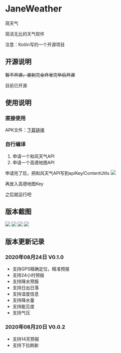 # JaneWeather
简天气

简洁无比的天气软件

注意：Kotlin写的一个开源项目

## 开源说明
~~暂不开源，直到完全开发完毕后开源~~

目前已开源

## 使用说明
### 直接使用
APK文件：[下载链接](https://github.com/sanenchen-hub/JaneWeather/releases/tag/0.1.0)

### 自行编译
1. 申请一个和风天气API
2. 申请一个高德地图API

申请完了后，把和风天气API写到apiKey/ContentUtils
![](https://blogoss.lyqmc.cn/typecho/uploads/2020/08/15982007578417.jpg)

再放入高德地图Key

之后就运行吧

## 版本截图
![](https://blogoss.lyqmc.cn/typecho/uploads/2020/08/15982010505837.jpg)
![](https://blogoss.lyqmc.cn/typecho/uploads/2020/08/15982010792457.jpg)
![](https://blogoss.lyqmc.cn/typecho/uploads/2020/08/15982010908922.jpg)
![](https://blogoss.lyqmc.cn/typecho/uploads/2020/08/15982011022109.jpg)

## 版本更新记录
### 2020年08月24日 V0.1.0
- 支持GPS精确定位，精准预报
- 支持24小时预报
- 支持降水预报
- 支持日出日落
- 支持湿度信息
- 支持降水量
- 支持能见度
- 支持气压
### 2020年08月20日 V0.0.2
- 支持14天预报
- 支持下拉刷新